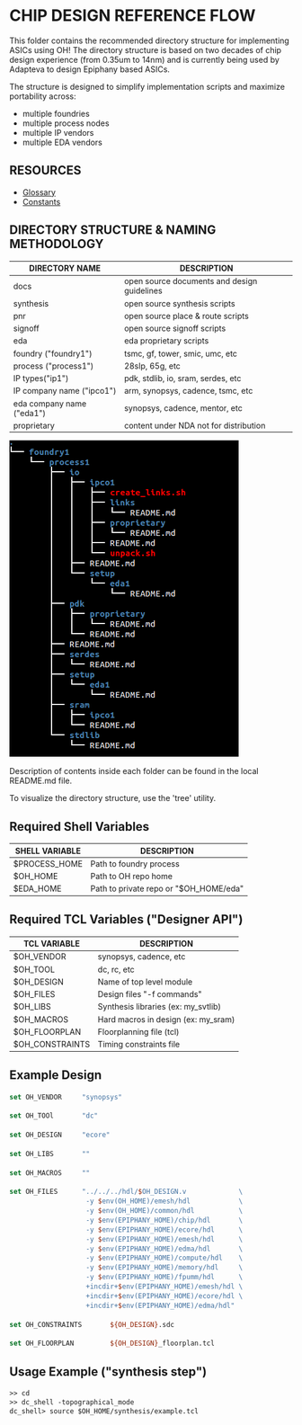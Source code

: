 CHIP DESIGN REFERENCE FLOW
=======================================

This folder contains the recommended directory structure for implementing ASICs using OH! The directory structure is based on two decades of chip design experience (from 0.35um to 14nm) and is currently being used by Adapteva to design Epiphany based ASICs.  

The structure is designed to simplify implementation scripts and maximize portability across:
* multiple foundries
* multiple process nodes
* multiple IP vendors
* multiple EDA vendors

## RESOURCES
* [Glossary](docs/glossary.md)
* [Constants](docs/constants.md)

## DIRECTORY STRUCTURE & NAMING METHODOLOGY

| DIRECTORY NAME             | DESCRIPTION                                   |
|----------------------------|-----------------------------------------------|
| docs                       | open source documents and design guidelines   |
| synthesis                  | open source synthesis scripts                 |
| pnr                        | open source place & route scripts             |
| signoff                    | open source signoff scripts                   |
| eda                        | eda proprietary scripts                       |
| foundry ("foundry1")       | tsmc, gf, tower, smic, umc, etc               |
|   process ("process1")     | 28slp, 65g, etc                               |
|   IP types("ip1")          | pdk, stdlib, io, sram, serdes, etc            |
|   IP company name ("ipco1")| arm, synopsys, cadence, tsmc, etc             |
|   eda company name ("eda1")| synopsys, cadence, mentor, etc                |
|   proprietary              | content under NDA not for distribution        |
 
![alt tag](docs/directory_structure.png)

Description of contents inside each folder can be found in the local README.md file.

To visualize the directory structure, use the 'tree' utility. 

## Required Shell Variables

| SHELL VARIABLE   | DESCRIPTION                            |
|------------------|----------------------------------------|
| $PROCESS_HOME    | Path to foundry process                |
| $OH_HOME         | Path to OH repo home                   |
| $EDA_HOME        | Path to private repo or "$OH_HOME/eda" |

## Required TCL Variables ("Designer API")

| TCL VARIABLE     | DESCRIPTION                         |
|------------------|-------------------------------------|
| $OH_VENDOR       | synopsys, cadence, etc              |
| $OH_TOOL         | dc, rc, etc                         |
| $OH_DESIGN       | Name of top level module            |
| $OH_FILES        | Design files "-f commands"          |
| $OH_LIBS         | Synthesis libraries (ex: my_svtlib) |
| $OH_MACROS       | Hard macros in design (ex: my_sram) |
| $OH_FLOORPLAN    | Floorplanning file (tcl)            |
| $OH_CONSTRAINTS  | Timing constraints file             |

## Example Design

```tcl
set OH_VENDOR     "synopsys"

set OH_TOOl       "dc"

set OH_DESIGN     "ecore"

set OH_LIBS       ""

set OH_MACROS     ""

set OH_FILES      "../../../hdl/$OH_DESIGN.v             \
                   -y $env(OH_HOME)/emesh/hdl            \
                   -y $env(OH_HOME)/common/hdl           \
                   -y $env(EPIPHANY_HOME)/chip/hdl       \
                   -y $env(EPIPHANY_HOME)/ecore/hdl      \
                   -y $env(EPIPHANY_HOME)/emesh/hdl      \
                   -y $env(EPIPHANY_HOME)/edma/hdl       \
                   -y $env(EPIPHANY_HOME)/compute/hdl    \
                   -y $env(EPIPHANY_HOME)/memory/hdl     \
                   -y $env(EPIPHANY_HOME)/fpumm/hdl      \
                   +incdir+$env(EPIPHANY_HOME)/emesh/hdl \
                   +incdir+$env(EPIPHANY_HOME)/ecore/hdl \
                   +incdir+$env(EPIPHANY_HOME)/edma/hdl"

set OH_CONSTRAINTS       ${OH_DESIGN}.sdc

set OH_FLOORPLAN         ${OH_DESIGN}_floorplan.tcl

```

## Usage Example ("synthesis step")

```
>> cd 
>> dc_shell -topographical_mode
dc_shell> source $OH_HOME/synthesis/example.tcl
```

